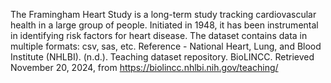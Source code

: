 The Framingham Heart Study is a long-term study tracking cardiovascular health in a large group of people. Initiated in 1948, it has been instrumental in identifying risk factors for heart disease.
The dataset contains data in multiple formats: csv, sas, etc.
Reference - National Heart, Lung, and Blood Institute (NHLBI). (n.d.). Teaching dataset repository. BioLINCC. Retrieved November 20, 2024, from https://biolincc.nhlbi.nih.gov/teaching/
